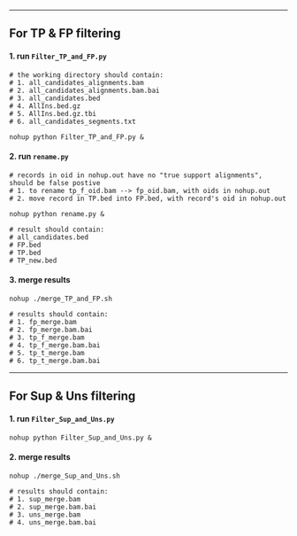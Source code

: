----
## For TP & FP filtering

#### 1. run `Filter_TP_and_FP.py`
```
# the working directory should contain:
# 1. all_candidates_alignments.bam
# 2. all_candidates_alignments.bam.bai
# 3. all_candidates.bed
# 4. AllIns.bed.gz
# 5. AllIns.bed.gz.tbi
# 6. all_candidates_segments.txt

nohup python Filter_TP_and_FP.py &
```

#### 2. run `rename.py`
```
# records in oid in nohup.out have no "true support alignments", should be false postive
# 1. to rename tp_f_oid.bam --> fp_oid.bam, with oids in nohup.out
# 2. move record in TP.bed into FP.bed, with record's oid in nohup.out

nohup python rename.py &

# result should contain:
# all_candidates.bed
# FP.bed
# TP.bed
# TP_new.bed
```

#### 3. merge results
```
nohup ./merge_TP_and_FP.sh

# results should contain:
# 1. fp_merge.bam
# 2. fp_merge.bam.bai
# 3. tp_f_merge.bam
# 4. tp_f_merge.bam.bai
# 5. tp_t_merge.bam
# 6. tp_t_merge.bam.bai
```

----

## For Sup & Uns filtering

#### 1. run `Filter_Sup_and_Uns.py`
```
nohup python Filter_Sup_and_Uns.py &
```

#### 2. merge results
```
nohup ./merge_Sup_and_Uns.sh

# results should contain:
# 1. sup_merge.bam
# 2. sup_merge.bam.bai
# 3. uns_merge.bam
# 4. uns_merge.bam.bai
```